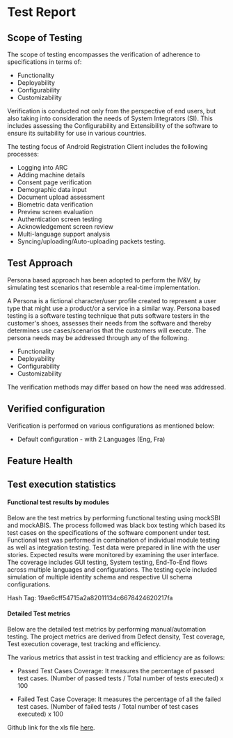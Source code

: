 # Test Report

## Scope of Testing

The scope of testing encompasses the verification of adherence to specifications in terms of:

- Functionality
- Deployability
- Configurability
- Customizability

Verification is conducted not only from the perspective of end users, but also taking into consideration the needs of System Integrators (SI). This includes assessing the Configurability and Extensibility of the software to ensure its suitability for use in various countries.

The testing focus of Android Registration Client includes the following processes:

- Logging into ARC
- Adding machine details
- Consent page verification
- Demographic data input
- Document upload assessment
- Biometric data verification
- Preview screen evaluation
- Authentication screen testing
- Acknowledgement screen review
- Multi-language support analysis
- Syncing/uploading/Auto-uploading packets testing.

## Test Approach

Persona based approach has been adopted to perform the IV&V, by simulating test scenarios that resemble a real-time implementation. 

A Persona is a fictional character/user profile created to represent a user type that might use a product/or a service in a similar way. Persona based testing is a software testing technique that puts software testers in the customer's shoes, assesses their needs from the software and thereby determines use cases/scenarios that the customers will execute. The persona needs may be addressed through any of the following. 

  *	Functionality  
  *	Deployability  
  *	Configurability  
  *	Customizability
 
The verification methods may differ based on how the need was addressed. 


## Verified configuration 

Verification is performed on various configurations as mentioned below:

 * Default configuration - with 2 Languages (Eng, Fra)

## Feature Health


## Test execution statistics 
 
#### Functional test results by modules

Below are the test metrics by performing functional testing using mockSBI and mockABIS. The process followed was black box testing which based its test cases on the specifications of the software component under test. Functional test was performed in combination of individual module testing as well as integration testing. Test data were prepared in line with the user stories. Expected results were monitored by examining the user interface. The coverage includes GUI testing, System testing, End-To-End flows across multiple languages and configurations. The testing cycle included simulation of multiple identity schema and respective UI schema configurations.

Hash Tag: 19ae6cff54715a2a82011134c6678424620217fa

#### Detailed Test metrics

Below are the detailed test metrics by performing manual/automation testing. The project metrics are derived from Defect density, Test coverage, Test execution coverage, test tracking and efficiency. 


The various metrics that assist in test tracking and efficiency are as follows:

  * Passed Test Cases Coverage: It measures the percentage of passed test cases. (Number of passed tests / Total number of tests executed) x 100
  
  *	Failed Test Case Coverage: It measures the percentage of all the failed test cases. (Number of failed tests / Total number of test cases executed) x 100

Github link for the xls file [here](https://github.com/mosip/test-management/tree/master/ARC).


